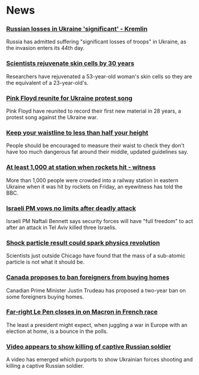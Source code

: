 # News
### [Russian losses in Ukraine 'significant' - Kremlin](https://www.bbc.com/news/world-europe-61033173)
Russia has admitted suffering "significant losses of troops" in Ukraine, as the invasion enters its 44th day.
### [Scientists rejuvenate skin cells by 30 years](https://www.bbc.com/news/science-environment-60991675)
Researchers have rejuvenated a 53-year-old woman's skin cells so they are the equivalent of a 23-year-old's.
### [Pink Floyd reunite for Ukraine protest song](https://www.bbc.com/news/entertainment-arts-61037080)
Pink Floyd have reunited to record their first new material in 28 years, a protest song against the Ukraine war.
### [Keep your waistline to less than half your height](https://www.bbc.com/news/health-61021823)
People should be encouraged to measure their waist to check they don't have too much dangerous fat around their middle, updated guidelines say.
### [At least 1,000 at station when rockets hit - witness](https://www.bbc.com/news/world-europe-61036740)
More than 1,000 people were crowded into a railway station in eastern Ukraine when it was hit by rockets on Friday, an eyewitness has told the BBC.
### [Israeli PM vows no limits after deadly attack](https://www.bbc.com/news/world-middle-east-61021186)
Israeli PM Naftali Bennett says security forces will have "full freedom" to act after an attack in Tel Aviv killed three Israelis.
### [Shock particle result could spark physics revolution](https://www.bbc.com/news/science-environment-60993523)
Scientists just outside Chicago have found that the mass of a sub-atomic particle is not what it should be.
### [Canada proposes to ban foreigners from buying homes](https://www.bbc.com/news/business-61027374)
Canadian Prime Minister Justin Trudeau has proposed a two-year ban on some foreigners buying homes.
### [Far-right Le Pen closes in on Macron in French race](https://www.bbc.com/news/world-europe-61029655)
The least a president might expect, when juggling a war in Europe with an election at home, is a bounce in the polls.
### [Video appears to show killing of captive Russian soldier](https://www.bbc.com/news/61025388)
A video has emerged which purports to show Ukrainian forces shooting and killing a captive Russian soldier. 
